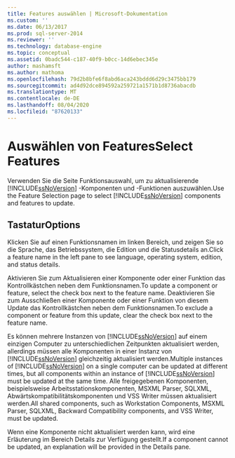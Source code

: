 ```yaml
---
title: Features auswählen | Microsoft-Dokumentation
ms.custom: ''
ms.date: 06/13/2017
ms.prod: sql-server-2014
ms.reviewer: ''
ms.technology: database-engine
ms.topic: conceptual
ms.assetid: 0badc544-c187-40f9-b0cc-14d6ebec345e
author: mashamsft
ms.author: mathoma
ms.openlocfilehash: 79d2b8bfe6f8abd6aca243bddd6d29c3475bb179
ms.sourcegitcommit: ad4d92dce894592a259721a1571b1d8736abacdb
ms.translationtype: MT
ms.contentlocale: de-DE
ms.lasthandoff: 08/04/2020
ms.locfileid: "87620133"
---
```

# <a name="select-features"></a><span data-ttu-id="6c2f9-102">Auswählen von Features</span><span class="sxs-lookup"><span data-stu-id="6c2f9-102">Select Features</span></span>
  <span data-ttu-id="6c2f9-103">Verwenden Sie die Seite Funktionsauswahl, um zu aktualisierende [!INCLUDE[ssNoVersion](../../includes/ssnoversion-md.md)] -Komponenten und -Funktionen auszuwählen.</span><span class="sxs-lookup"><span data-stu-id="6c2f9-103">Use the Feature Selection page to select [!INCLUDE[ssNoVersion](../../includes/ssnoversion-md.md)] components and features to update.</span></span>  
  
## <a name="options"></a><span data-ttu-id="6c2f9-104">Tastatur</span><span class="sxs-lookup"><span data-stu-id="6c2f9-104">Options</span></span>  
 <span data-ttu-id="6c2f9-105">Klicken Sie auf einen Funktionsnamen im linken Bereich, und zeigen Sie so die Sprache, das Betriebssystem, die Edition und die Statusdetails an.</span><span class="sxs-lookup"><span data-stu-id="6c2f9-105">Click a feature name in the left pane to see language, operating system, edition, and status details.</span></span>  
  
 <span data-ttu-id="6c2f9-106">Aktivieren Sie zum Aktualisieren einer Komponente oder einer Funktion das Kontrollkästchen neben dem Funktionsnamen.</span><span class="sxs-lookup"><span data-stu-id="6c2f9-106">To update a component or feature, select the check box next to the feature name.</span></span> <span data-ttu-id="6c2f9-107">Deaktivieren Sie zum Ausschließen einer Komponente oder einer Funktion von diesem Update das Kontrollkästchen neben dem Funktionsnamen.</span><span class="sxs-lookup"><span data-stu-id="6c2f9-107">To exclude a component or feature from this update, clear the check box next to the feature name.</span></span>  
  
 <span data-ttu-id="6c2f9-108">Es können mehrere Instanzen von [!INCLUDE[ssNoVersion](../../includes/ssnoversion-md.md)] auf einem einzigen Computer zu unterschiedlichen Zeitpunkten aktualisiert werden, allerdings müssen alle Komponenten in einer Instanz von [!INCLUDE[ssNoVersion](../../includes/ssnoversion-md.md)] gleichzeitig aktualisiert werden.</span><span class="sxs-lookup"><span data-stu-id="6c2f9-108">Multiple instances of [!INCLUDE[ssNoVersion](../../includes/ssnoversion-md.md)] on a single computer can be updated at different times, but all components within an instance of [!INCLUDE[ssNoVersion](../../includes/ssnoversion-md.md)] must be updated at the same time.</span></span> <span data-ttu-id="6c2f9-109">Alle freigegebenen Komponenten, beispielsweise Arbeitsstationskomponenten, MSXML Parser, SQLXML, Abwärtskompatibilitätskomponenten und VSS Writer müssen aktualisiert werden.</span><span class="sxs-lookup"><span data-stu-id="6c2f9-109">All shared components, such as Workstation Components, MSXML Parser, SQLXML, Backward Compatibility components, and VSS Writer, must be updated.</span></span>  
  
 <span data-ttu-id="6c2f9-110">Wenn eine Komponente nicht aktualisiert werden kann, wird eine Erläuterung im Bereich Details zur Verfügung gestellt.</span><span class="sxs-lookup"><span data-stu-id="6c2f9-110">If a component cannot be updated, an explanation will be provided in the Details pane.</span></span>  
  
  
